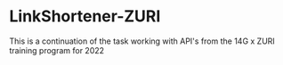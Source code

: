 # LinkShortener-ZURI
This is a continuation of the task working with API's from the 14G x ZURI training program for 2022
